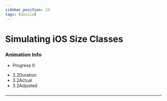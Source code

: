 ```yaml
---
sidebar_position: 24
tags: [device]
---
```


# Simulating iOS Size Classes



<div className="patch-container">
    <div className="patch processor">
        <h3>Animation Info</h3>
        <ul className="inputs">
            <li>Progress <span>0</span></li>
        </ul>
        <ul className="outputs">
            <li><span>3.2</span>Duration </li>
            <li><span>3.2</span>Actual</li> 
            <li><span>3.2</span>Adjusted</li>
        </ul>
    </div>
</div>

### 


------
